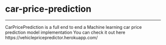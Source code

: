 <h1>car-price-prediction</h1>
<hr>
CarPricePrediction is a full end to end a Machine learning car price prediction model implementation
You can check it out here https://vehiclepricepredictor.herokuapp.com/

